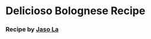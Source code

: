 <head>
  
</head>

# Delicioso Bolognese Recipe

<h3> Recipe by <a  
  href= "https://www.bluegolf.com/a/#/players/player/jlai124" target= "_blank" > 
  Jaso La </a> 
</h3>



















